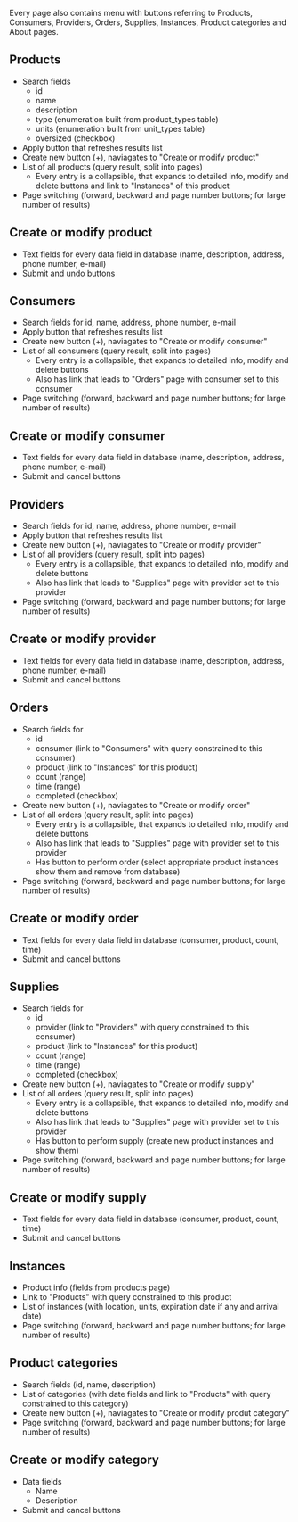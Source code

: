 Every page also contains menu with buttons referring to
Products, Consumers, Providers, Orders, Supplies,
Instances, Product categories and About pages.

## Products
* Search fields
    * id
    * name
    * description
    * type (enumeration built from product_types table)
    * units (enumeration built from unit_types table)
    * oversized (checkbox)
* Apply button that refreshes results list
* Create new button (+), naviagates to "Create or modify product"
* List of all products (query result, split into pages)
    * Every entry is a collapsible, that expands to detailed info, modify and delete buttons and link to "Instances" of this product
* Page switching (forward, backward and page number buttons; for large number of results)

## Create or modify product
* Text fields for every data field in database (name, description, address, phone number, e-mail)
* Submit and undo buttons

## Consumers
* Search fields for id, name, address, phone number, e-mail
* Apply button that refreshes results list
* Create new button (+), naviagates to "Create or modify consumer"
* List of all consumers (query result, split into pages)
    * Every entry is a collapsible, that expands to detailed info, modify and delete buttons
    * Also has link that leads to "Orders" page with consumer set to this consumer
* Page switching (forward, backward and page number buttons; for large number of results)

## Create or modify consumer
* Text fields for every data field in database (name, description, address, phone number, e-mail)
* Submit and cancel buttons

## Providers
* Search fields for id, name, address, phone number, e-mail
* Apply button that refreshes results list
* Create new button (+), naviagates to "Create or modify provider"
* List of all providers (query result, split into pages)
    * Every entry is a collapsible, that expands to detailed info, modify and delete buttons
    * Also has link that leads to "Supplies" page with provider set to this provider
* Page switching (forward, backward and page number buttons; for large number of results)

## Create or modify provider
* Text fields for every data field in database (name, description, address, phone number, e-mail)
* Submit and cancel buttons

## Orders
* Search fields for
    * id
    * consumer (link to "Consumers" with query constrained to this consumer)
    * product (link to "Instances" for this product)
    * count (range)
    * time (range)
    * completed (checkbox)
* Create new button (+), naviagates to "Create or modify order"
* List of all orders (query result, split into pages)
    * Every entry is a collapsible, that expands to detailed info, modify and delete buttons
    * Also has link that leads to "Supplies" page with provider set to this provider
    * Has button to perform order (select appropriate product instances show them and remove from database)
* Page switching (forward, backward and page number buttons; for large number of results)

## Create or modify order
* Text fields for every data field in database (consumer, product, count, time)
* Submit and cancel buttons

## Supplies
* Search fields for
    * id
    * provider (link to "Providers" with query constrained to this consumer)
    * product (link to "Instances" for this product)
    * count (range)
    * time (range)
    * completed (checkbox)
* Create new button (+), naviagates to "Create or modify supply"
* List of all orders (query result, split into pages)
    * Every entry is a collapsible, that expands to detailed info, modify and delete buttons
    * Also has link that leads to "Supplies" page with provider set to this provider
    * Has button to perform supply (create new product instances and show them)
* Page switching (forward, backward and page number buttons; for large number of results)

## Create or modify supply
* Text fields for every data field in database (consumer, product, count, time)
* Submit and cancel buttons

## Instances
* Product info (fields from products page)
* Link to "Products" with query constrained to this product
* List of instances (with location, units, expiration date if any and arrival date)
* Page switching (forward, backward and page number buttons; for large number of results)

## Product categories
* Search fields (id, name, description)
* List of categories (with date fields and link to "Products" with query constrained to this category)
* Create new button (+), naviagates to "Create or modify produt category"
* Page switching (forward, backward and page number buttons; for large number of results)

## Create or modify category
* Data fields
    * Name
    * Description
* Submit and cancel buttons
